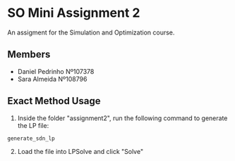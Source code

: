 # SO Mini Assignment 2

An assigment for the Simulation and Optimization course.

## Members
- Daniel Pedrinho Nº107378
- Sara Almeida Nº108796

## Exact Method Usage

1. Inside the folder "assignment2", run the following command to generate the LP file:

```bash
generate_sdn_lp
```

2. Load the file into LPSolve and click "Solve"